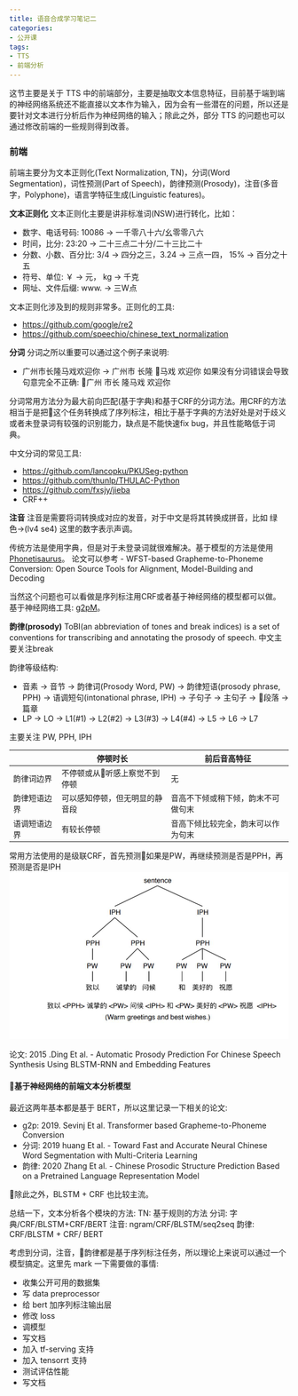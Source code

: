 ```yaml
---
title: 语音合成学习笔记二
categories:
- 公开课
tags:
- TTS
- 前端分析
---
```


这节主要是关于 TTS 中的前端部分，主要是抽取文本信息特征，目前基于端到端的神经网络系统还不能直接以文本作为输入，因为会有一些潜在的问题，所以还是要针对文本进行分析后作为神经网络的输入；除此之外，部分 TTS 的问题也可以通过修改前端的一些规则得到改善。

### 前端
前端主要分为文本正则化(Text Normalization, TN)，分词(Word Segmentation)，词性预测(Part of Speech)，韵律预测(Prosody)，注音(多音字，Polyphone)，语言学特征生成(Linguistic features)。

**文本正则化**
文本正则化主要是讲非标准词(NSW)进行转化，比如：
* 数字、电话号码: 10086 -> 一千零八十六/幺零零八六
* 时间，比分: 23:20 -> 二十三点二十分/二十三比二十
* 分数、小数、百分比: 3/4 -> 四分之三，3.24 -> 三点一四， 15% -> 百分之十五
* 符号、单位: ￥ -> 元， kg -> 千克
* 网址、文件后缀: www. -> 三W点

文本正则化涉及到的规则非常多。正则化的工具:
* https://github.com/google/re2
* https://github.com/speechio/chinese_text_normalization

**分词**
分词之所以重要可以通过这个例子来说明:
* 广州市长隆马戏欢迎你  ->  广州市 长隆 马戏 欢迎你 
如果没有分词错误会导致句意完全不正确:  广州 市长 隆马戏 欢迎你

分词常用方法分为最大前向匹配(基于字典)和基于CRF的分词方法。用CRF的方法相当于是把这个任务转换成了序列标注，相比于基于字典的方法好处是对于歧义或者未登录词有较强的识别能力，缺点是不能快速fix bug，并且性能略低于词典。

中文分词的常见工具:
* https://github.com/lancopku/PKUSeg-python
* https://github.com/thunlp/THULAC-Python
* https://github.com/fxsjy/jieba
* CRF++ 

**注音**
注音是需要将词转换成对应的发音，对于中文是将其转换成拼音，比如 绿色->(lv4 se4) 这里的数字表示声调。

传统方法是使用字典，但是对于未登录词就很难解决。基于模型的方法是使用 [Phonetisaurus](https://github.com/AdolfVonKleist/Phonetisaurus)。
论文可以参考 - WFST-based Grapheme-to-Phoneme Conversion: Open Source Tools for Alignment, Model-Building and Decoding

当然这个问题也可以看做是序列标注用CRF或者基于神经网络的模型都可以做。
基于神经网络工具: [g2pM](https://github.com/kakaobrain/g2pM)。

**韵律(prosody)**
ToBI(an abbreviation of tones and break indices) is a set of conventions for transcribing and annotating the prosody of speech.
中文主要关注break

韵律等级结构:
* 音素 -> 音节 -> 韵律词(Prosody Word, PW) -> 韵律短语(prosody phrase, PPH) -> 语调短句(intonational phrase, IPH) -> 子句子 -> 主句子 -> 段落 -> 篇章
* LP -> LO -> L1(#1) -> L2(#2) -> L3(#3) -> L4(#4) -> L5 -> L6 -> L7

主要关注 PW, PPH, IPH

|    |停顿时长|前后音高特征|
|----|-------|----------|
|韵律词边界| 不停顿或从听感上察觉不到停顿 | 无 |
|韵律短语边界| 可以感知停顿，但无明显的静音段 | 音高不下倾或稍下倾，韵末不可做句末|
|语调短语边界| 有较长停顿 | 音高下倾比较完全，韵末可以作为句末 | 

常用方法使用的是级联CRF，首先预测如果是PW，再继续预测是否是PPH，再预测是否是IPH
![Prosody](/codes/TTS/prosody.JPG)

论文: 2015 .Ding Et al. - Automatic Prosody Prediction For Chinese Speech Synthesis Using BLSTM-RNN and Embedding Features

#### 基于神经网络的前端文本分析模型
最近这两年基本都是基于 BERT，所以这里记录一下相关的论文:
* g2p: 2019. Sevinj Et al. Transformer based Grapheme-to-Phoneme Conversion
* 分词: 2019 huang Et al. - Toward Fast and Accurate Neural Chinese Word Segmentation with Multi-Criteria Learning
* 韵律: 2020 Zhang Et al. - Chinese Prosodic Structure Prediction Based on a Pretrained Language Representation Model

除此之外，BLSTM + CRF 也比较主流。

总结一下，文本分析各个模块的方法:
TN: 基于规则的方法
分词: 字典/CRF/BLSTM+CRF/BERT
注音: ngram/CRF/BLSTM/seq2seq
韵律: CRF/BLSTM + CRF/ BERT

考虑到分词，注音，韵律都是基于序列标注任务，所以理论上来说可以通过一个模型搞定。这里先 mark 一下需要做的事情:
* 收集公开可用的数据集
* 写 data preprocessor
* 给 bert 加序列标注输出层
* 修改 loss
* 调模型
* 写文档
* 加入 tf-serving 支持
* 加入 tensorrt 支持
* 测试评估性能
* 写文档

